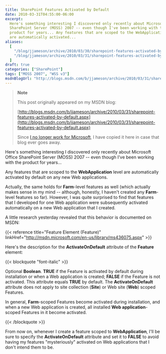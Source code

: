 ```yaml
---
title: SharePoint Features Activated by Default
date: 2010-03-31T04:55:00-06:00
excerpt:
  Here's something interesting I discovered only recently about Microsoft Office
  SharePoint Server (MOSS) 2007 -- even though I've been working with the
  product for years... Any features that are scoped to the WebApplication level
  are automatically activated...
aliases:
  [
    "/blog/jjameson/archive/2010/03/30/sharepoint-features-activated-by-default.aspx",
    "/blog/jjameson/archive/2010/03/31/sharepoint-features-activated-by-default.aspx",
  ]
draft: true
categories: ["SharePoint"]
tags: ["MOSS 2007", "WSS v3"]
msdnBlogUrl: "http://blogs.msdn.com/b/jjameson/archive/2010/03/31/sharepoint-features-activated-by-default.aspx"
---
```


> **Note**
>
> This post originally appeared on my MSDN blog:
>
> [http://blogs.msdn.com/b/jjameson/archive/2010/03/31/sharepoint-features-activated-by-default.aspx](http://blogs.msdn.com/b/jjameson/archive/2010/03/31/sharepoint-features-activated-by-default.aspx)
>
> Since
> [I no longer work for Microsoft](/blog/jjameson/2011/09/02/last-day-with-microsoft),
> I have copied it here in case that blog ever goes away.

Here's something interesting I discovered only recently about Microsoft Office
SharePoint Server (MOSS) 2007 -- even though I've been working with the product
for years...

Any features that are scoped to the **WebApplication** level are automatically
activated by default on any new Web applications.

Actually, the same holds for **Farm**-level features as well (which actually
makes sense in my mind -- although, honestly, I haven't created any
**Farm**-level features so far). However, I was quite surprised to find that
features that I developed for one Web application were subsequently activated
automatically on a new Web application that I created.

A little research yesterday revealed that this behavior is documented on MSDN:

{{< reference title="Feature Element (Feature)"
linkHref="http://msdn.microsoft.com/en-us/library/ms436075.aspx" >}}

Here's the description for the **ActivateOnDefault** attribute of the
**Feature** element:

{{< blockquote "font-italic" >}}

Optional **Boolean**. **TRUE** if the Feature is activated by default during
installation or when a Web application is created; **FALSE** if the Feature is
not activated. This attribute equals **TRUE** by default. The
**ActivateOnDefault** attribute does not apply to site collection (**Site**) or
Web site (**Web**) scoped Features.

In general, **Farm**-scoped Features become activated during installation, and
when a new Web application is created, all installed **Web application**-scoped
Features in it become activated.

{{< /blockquote >}}

From now on, whenever I create a feature scoped to **WebApplication**, I'll be
sure to specify the **ActivateOnDefault** attribute and set it to **FALSE** to
avoid having my features "mysteriously" activated on Web applications that I
don't intend them to be.
